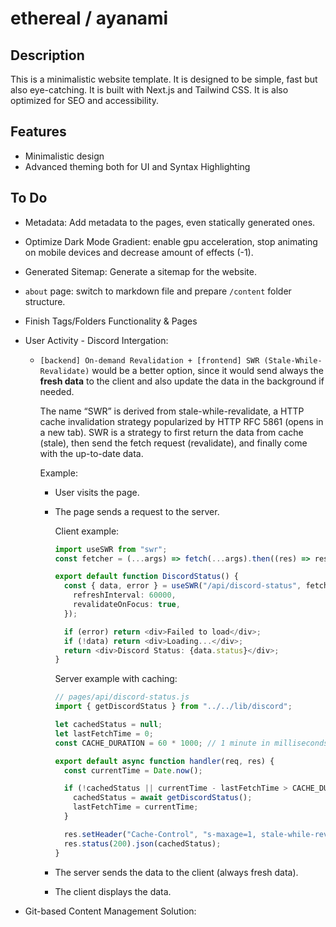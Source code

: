 # ethereal / ayanami

## Description

This is a minimalistic website template. It is designed to be simple, fast but also eye-catching. It is built with Next.js and Tailwind CSS. It is also optimized for SEO and accessibility.

## Features

- Minimalistic design
- Advanced theming both for UI and Syntax Highlighting

## To Do

- Metadata: Add metadata to the pages, even statically generated ones.
- Optimize Dark Mode Gradient: enable gpu acceleration, stop animating on mobile devices and decrease amount of effects (-1).
- Generated Sitemap: Generate a sitemap for the website.
- `about` page: switch to markdown file and prepare `/content` folder structure.
- Finish Tags/Folders Functionality & Pages
- User Activity - Discord Intergation:

  - `[backend] On-demand Revalidation + [frontend] SWR (Stale-While-Revalidate)` would be a better option, since it would send always the **fresh data** to the client and also update the data in the background if needed.

    The name “SWR” is derived from stale-while-revalidate, a HTTP cache invalidation strategy popularized by HTTP RFC 5861 (opens in a new tab). SWR is a strategy to first return the data from cache (stale), then send the fetch request (revalidate), and finally come with the up-to-date data.

    Example:

    - User visits the page.
    - The page sends a request to the server.

      Client example:

      ```ts
      import useSWR from "swr";
      const fetcher = (...args) => fetch(...args).then((res) => res.json());

      export default function DiscordStatus() {
        const { data, error } = useSWR("/api/discord-status", fetcher, {
          refreshInterval: 60000,
          revalidateOnFocus: true,
        });

        if (error) return <div>Failed to load</div>;
        if (!data) return <div>Loading...</div>;
        return <div>Discord Status: {data.status}</div>;
      }
      ```

      Server example with caching:

      ```ts
      // pages/api/discord-status.js
      import { getDiscordStatus } from "../../lib/discord";

      let cachedStatus = null;
      let lastFetchTime = 0;
      const CACHE_DURATION = 60 * 1000; // 1 minute in milliseconds

      export default async function handler(req, res) {
        const currentTime = Date.now();

        if (!cachedStatus || currentTime - lastFetchTime > CACHE_DURATION) {
          cachedStatus = await getDiscordStatus();
          lastFetchTime = currentTime;
        }

        res.setHeader("Cache-Control", "s-maxage=1, stale-while-revalidate");
        res.status(200).json(cachedStatus);
      }
      ```

    - The server sends the data to the client (always fresh data).
    - The client displays the data.

- Git-based Content Management Solution:
